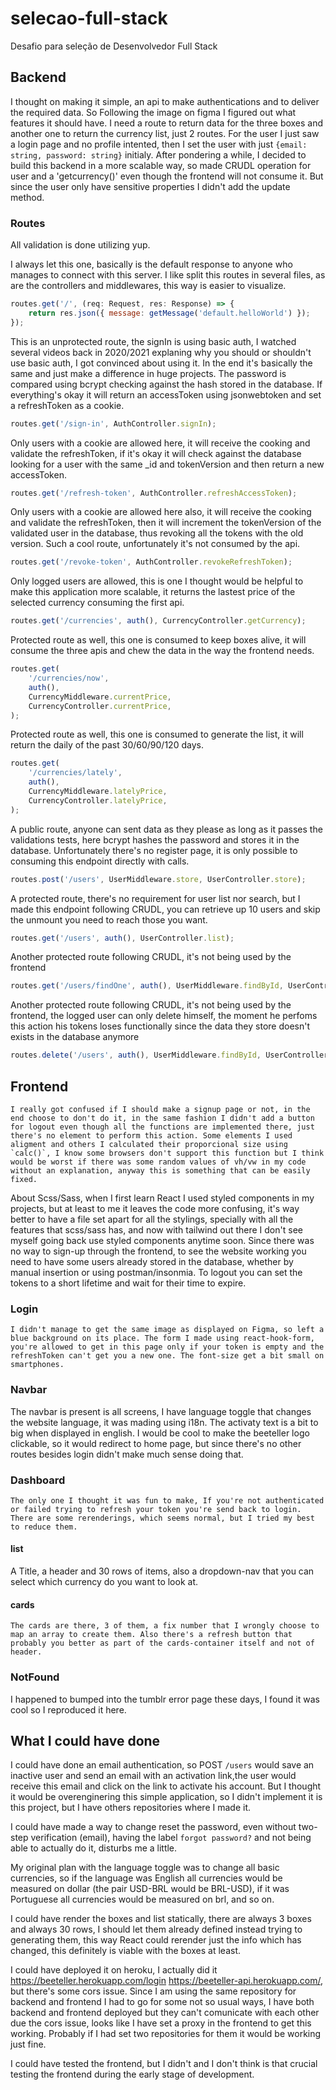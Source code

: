 # selecao-full-stack
Desafio para seleção de Desenvolvedor Full Stack

## Backend

I thought on making it simple, an api to make authentications and to deliver the required data. So Following the image on figma I figured out what features it should have. I need a route to return data for the three boxes and another one to return the currency list, just 2 routes. For the user I just saw a login page and no profile intented, then I set the user with just `{email: string, password: string}` initialy. After pondering a while, I decided to build this backend in a more scalable way, so made CRUDL operation for user and a 'getcurrency()' even though the frontend will not consume it. But since the user only have sensitive properties I didn't add the update method.

### Routes
All validation is done utilizing yup.

I always let this one, basically is the default response to anyone who manages to connect with this server. I like split this routes in several files, as are the controllers and middlewares, this way is easier to visualize.

```javascript
routes.get('/', (req: Request, res: Response) => {
    return res.json({ message: getMessage('default.helloWorld') });
});
```


This is an unprotected route, the signIn is using basic auth, I watched several videos back in 2020/2021 explaning why you should or shouldn't use basic auth, I got convinced about using it. In the end it's basically the same and just make a difference in huge projects. The password is compared using bcrypt checking against the hash stored in the database. If everything's okay it will return an accessToken using jsonwebtoken and set a refreshToken as a cookie.

```javascript
routes.get('/sign-in', AuthController.signIn);
```


Only users with a cookie are allowed here, it will receive the cooking and validate the refreshToken, if it's okay it will check against the database looking for a user with the same _id and tokenVersion and then return a new accessToken.

```javascript
routes.get('/refresh-token', AuthController.refreshAccessToken);
```


Only users with a cookie are allowed here also, it will receive the cooking and validate the refreshToken, then it will increment the tokenVersion of the validated user in the database, thus revoking all the tokens with the old version. Such a cool route, unfortunately it's not consumed by the api.

```javascript
routes.get('/revoke-token', AuthController.revokeRefreshToken);
```


Only logged users are allowed, this is one I thought would be helpful to make this application more scalable, it returns the lastest price of the selected currency consuming the first api. 

```javascript
routes.get('/currencies', auth(), CurrencyController.getCurrency);
```


Protected route as well, this one is consumed to keep boxes alive, it will consume the three apis and chew the data in the way the frontend needs.

```javascript
routes.get(
    '/currencies/now',
    auth(),
    CurrencyMiddleware.currentPrice,
    CurrencyController.currentPrice,
);
```

Protected route as well, this one is consumed to generate the list, it will return the daily of the past 30/60/90/120 days.

```javascript
routes.get(
    '/currencies/lately',
    auth(),
    CurrencyMiddleware.latelyPrice,
    CurrencyController.latelyPrice,
);
```

A public route, anyone can sent data as they please as long as it passes the validations tests, here bcrypt hashes the password and stores it in the database. Unfortunately there's no register page, it is only possible to consuming this endpoint directly with calls.

```javascript
routes.post('/users', UserMiddleware.store, UserController.store);
```

A protected route, there's no requirement for user list nor search, but I made this endpoint following CRUDL, you can retrieve up 10 users and skip the unmount you need to reach those you want.


```javascript
routes.get('/users', auth(), UserController.list);
```


Another protected route following CRUDL, it's not being used by the frontend

```javascript
routes.get('/users/findOne', auth(), UserMiddleware.findById, UserController.findOne);
```

Another protected route following CRUDL, it's not being used by the frontend, the logged user can only delete himself, the moment he perfoms this action his tokens loses functionally since the data they store doesn't exists in the database anymore

```javascript
routes.delete('/users', auth(), UserMiddleware.findById, UserController.remove);
```

## Frontend 
    I really got confused if I should make a signup page or not, in the end choose to don't do it, in the same fashion I didn't add a button for logout even though all the functions are implemented there, just there's no element to perform this action. Some elements I used aligment and others I calculated their proporcional size using `calc()`, I know some browsers don't support this function but I think would be worst if there was some random values of vh/vw in my code without an explanation, anyway this is something that can be easily fixed. 
About Scss/Sass, when I first learn React I used styled components in my projects, but at least to me it leaves the code more confusing, it's way better to have a file set apart for all the stylings, specially with all the features that scss/sass has, and now with tailwind out there I don't see myself going back use styled components anytime soon.
Since there was no way to sign-up through the frontend, to see the website working you need to have some users already stored in the database, whether by manual insertion or using postman/insonmia. To logout you can set the tokens to a short lifetime and wait for their time to expire.
 
   

### Login
    I didn't manage to get the same image as displayed on Figma, so left a blue background on its place. The form I made using react-hook-form, you're allowed to get in this page only if your token is empty and the refreshToken can't get you a new one. The font-size get a bit small on smartphones.
    
### Navbar
   The navbar is present is all screens, I have language toggle that changes the website language, it was mading using i18n. The activaty text is a bit to big when displayed in english. I would be cool to make the beeteller logo clickable, so it would redirect to home page, but since there's no other routes besides login didn't make much sense doing that.
   
### Dashboard
    The only one I thought it was fun to make, If you're not authenticated or failed trying to refresh your token you're send back to login. There are some rerenderings, which seems normal, but I tried my best to reduce them. 
    
   #### list
   A Title, a header and 30 rows of items, also a dropdown-nav that you can select which currency do you want to look at. 
   
   #### cards
    The cards are there, 3 of them, a fix number that I wrongly choose to map an array to create them. Also there's a refresh button that probably you better as part of the cards-container itself and not of header. 
    
   
### NotFound
   I happened to bumped into the tumblr error page these days, I found it was cool so I reproduced it here.
    

## What I could have done
I could have done an email authentication, so POST `/users` would save an inactive user and send an email with an activation link,the user would receive this email and click on the link to activate his account. But I thought it would be overenginering this simple application, so I didn't implement it is this project, but I have others repositories where I made it.

I could have made a way to change reset the password, even without two-step verification (email), having the label `forgot password?` and not being able to actually do it, disturbs me a little.

My original plan with the language toggle was to change all basic currencies, so if the language was English all currencies would be measured on dollar (the pair USD-BRL would be BRL-USD), if it was Portuguese all currencies would be measured on brl, and so on.

I could have render the boxes and list statically, there are always 3 boxes and always 30 rows, I should let them already defined instead trying to generating them, this way React could rerender just the info which has changed, this definitely is viable with the boxes at least.

I could have deployed it on heroku, I actually did it https://beeteller.herokuapp.com/login https://beeteller-api.herokuapp.com/, but there's some cors issue. Since I am using the same repository for backend and frontend I had to go for some not so usual ways, I have both backend and frontend deployed but they can't comunicate with each other due the cors issue, looks like I have set a proxy in the frontend to get this working. Probably if I had set two repositories for them it would be working just fine.

I could have tested the frontend, but I didn't and I don't think is that crucial testing the frontend during the early stage of development.
